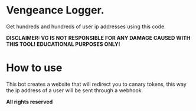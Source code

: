 # Vengeance Logger.

Get hundreds and hundreds of user ip addresses using this code.

**DISCLAIMER: VG IS NOT RESPONSIBLE FOR ANY DAMAGE CAUSED WITH THIS TOOL! EDUCATIONAL PURPOSES ONLY!**

# How to use

This bot creates a website that will redirect you to canary tokens, this way the ip address of a user will be sent through a webhook.

**All rights reserved**
